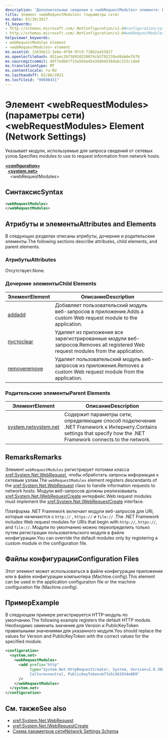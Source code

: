 ```yaml
---
description: 'Дополнительные сведения о <webRequestModules> элементе: Element (параметры сети)'
title: Элемент <webRequestModules> (параметры сети)
ms.date: 03/30/2017
f1_keywords:
- http://schemas.microsoft.com/.NetConfiguration/v2.0#configuration/system.net/webRequestModules
- http://schemas.microsoft.com/.NetConfiguration/v2.0#webRequestModules
helpviewer_keywords:
- webRequestModules element
- <webRequestModules> element
ms.assetid: 1263de11-3e0a-4f94-97c9-710b2ae53817
ms.openlocfilehash: 851aec2bf38910239874cb5792239a48de6efb70
ms.sourcegitcommit: ddf7edb67715a5b9a45e3dd44536dabc153c1de0
ms.translationtype: MT
ms.contentlocale: ru-RU
ms.lasthandoff: 02/06/2021
ms.locfileid: "99698431"
---
```

# <a name="webrequestmodules-element-network-settings"></a><span data-ttu-id="b2341-103">Элемент \<webRequestModules> (параметры сети)</span><span class="sxs-lookup"><span data-stu-id="b2341-103">\<webRequestModules> Element (Network Settings)</span></span>

<span data-ttu-id="b2341-104">Указывает модули, используемые для запроса сведений от сетевых узлов.</span><span class="sxs-lookup"><span data-stu-id="b2341-104">Specifies modules to use to request information from network hosts.</span></span>  
  
[**\<configuration>**](../configuration-element.md)  
&nbsp;&nbsp;[**\<system.net>**](system-net-element-network-settings.md)  
&nbsp;&nbsp;&nbsp;&nbsp;\<webRequestModules>  
  
## <a name="syntax"></a><span data-ttu-id="b2341-105">Синтаксис</span><span class="sxs-lookup"><span data-stu-id="b2341-105">Syntax</span></span>  
  
```xml  
<webRequestModules>
</webRequestModules>  
```  
  
## <a name="attributes-and-elements"></a><span data-ttu-id="b2341-106">Атрибуты и элементы</span><span class="sxs-lookup"><span data-stu-id="b2341-106">Attributes and Elements</span></span>  

 <span data-ttu-id="b2341-107">В следующих разделах описаны атрибуты, дочерние и родительские элементы.</span><span class="sxs-lookup"><span data-stu-id="b2341-107">The following sections describe attributes, child elements, and parent elements.</span></span>  
  
### <a name="attributes"></a><span data-ttu-id="b2341-108">Атрибуты</span><span class="sxs-lookup"><span data-stu-id="b2341-108">Attributes</span></span>  

 <span data-ttu-id="b2341-109">Отсутствует.</span><span class="sxs-lookup"><span data-stu-id="b2341-109">None.</span></span>  
  
### <a name="child-elements"></a><span data-ttu-id="b2341-110">Дочерние элементы</span><span class="sxs-lookup"><span data-stu-id="b2341-110">Child Elements</span></span>  
  
|<span data-ttu-id="b2341-111">**Элемент**</span><span class="sxs-lookup"><span data-stu-id="b2341-111">**Element**</span></span>|<span data-ttu-id="b2341-112">**Описание**</span><span class="sxs-lookup"><span data-stu-id="b2341-112">**Description**</span></span>|  
|-----------------|---------------------|  
|[<span data-ttu-id="b2341-113">add</span><span class="sxs-lookup"><span data-stu-id="b2341-113">add</span></span>](add-element-for-webrequestmodules-network-settings.md)|<span data-ttu-id="b2341-114">Добавляет пользовательский модуль веб-запросов в приложение.</span><span class="sxs-lookup"><span data-stu-id="b2341-114">Adds a custom Web request module to the application.</span></span>|  
|[<span data-ttu-id="b2341-115">пусто</span><span class="sxs-lookup"><span data-stu-id="b2341-115">clear</span></span>](clear-element-for-webrequestmodules-network-settings.md)|<span data-ttu-id="b2341-116">Удаляет из приложения все зарегистрированные модули веб-запросов.</span><span class="sxs-lookup"><span data-stu-id="b2341-116">Removes all registered Web request modules from the application.</span></span>|  
|[<span data-ttu-id="b2341-117">remove</span><span class="sxs-lookup"><span data-stu-id="b2341-117">remove</span></span>](remove-element-for-webrequestmodules-network-settings.md)|<span data-ttu-id="b2341-118">Удаляет пользовательский модуль веб-запросов из приложения.</span><span class="sxs-lookup"><span data-stu-id="b2341-118">Removes a custom Web request module from the application.</span></span>|  
  
### <a name="parent-elements"></a><span data-ttu-id="b2341-119">Родительские элементы</span><span class="sxs-lookup"><span data-stu-id="b2341-119">Parent Elements</span></span>  
  
|<span data-ttu-id="b2341-120">**Элемент**</span><span class="sxs-lookup"><span data-stu-id="b2341-120">**Element**</span></span>|<span data-ttu-id="b2341-121">**Описание**</span><span class="sxs-lookup"><span data-stu-id="b2341-121">**Description**</span></span>|  
|-----------------|---------------------|  
|[<span data-ttu-id="b2341-122">system.net</span><span class="sxs-lookup"><span data-stu-id="b2341-122">system.net</span></span>](system-net-element-network-settings.md)|<span data-ttu-id="b2341-123">Содержит параметры сети, определяющие способ подключения .NET Framework к Интернету.</span><span class="sxs-lookup"><span data-stu-id="b2341-123">Contains settings that specify how the .NET Framework connects to the network.</span></span>|  
  
## <a name="remarks"></a><span data-ttu-id="b2341-124">Remarks</span><span class="sxs-lookup"><span data-stu-id="b2341-124">Remarks</span></span>  

 <span data-ttu-id="b2341-125">Элемент `webRequestModules` регистрирует потомки класса <xref:System.Net.WebRequest>, чтобы обработать запросы информации к сетевым узлам.</span><span class="sxs-lookup"><span data-stu-id="b2341-125">The `webRequestModules` element registers descendants of the <xref:System.Net.WebRequest> class to handle information requests to network hosts.</span></span> <span data-ttu-id="b2341-126">Модули веб-запросов должны реализовывать <xref:System.Net.IWebRequestCreate> интерфейс.</span><span class="sxs-lookup"><span data-stu-id="b2341-126">Web request modules must implement the <xref:System.Net.IWebRequestCreate> interface.</span></span>  
  
 <span data-ttu-id="b2341-127">Платформа .NET Framework включает модули веб-запросов для URI, которые начинаются с `http://` , `https://` и `file://` .</span><span class="sxs-lookup"><span data-stu-id="b2341-127">The .NET Framework includes Web request modules for URIs that begin with `http://`, `https://`, and `file://`.</span></span> <span data-ttu-id="b2341-128">Модули по умолчанию можно переопределить только путем регистрации пользовательского модуля в файле конфигурации.</span><span class="sxs-lookup"><span data-stu-id="b2341-128">You can override the default modules only by registering a custom module in the configuration file.</span></span>  
  
## <a name="configuration-files"></a><span data-ttu-id="b2341-129">Файлы конфигурации</span><span class="sxs-lookup"><span data-stu-id="b2341-129">Configuration Files</span></span>  

 <span data-ttu-id="b2341-130">Этот элемент может использоваться в файле конфигурации приложения или в файле конфигурации компьютера (Machine.config).</span><span class="sxs-lookup"><span data-stu-id="b2341-130">This element can be used in the application configuration file or the machine configuration file (Machine.config).</span></span>  
  
## <a name="example"></a><span data-ttu-id="b2341-131">Пример</span><span class="sxs-lookup"><span data-stu-id="b2341-131">Example</span></span>  

 <span data-ttu-id="b2341-132">В следующем примере регистрируется HTTP-модуль по умолчанию.</span><span class="sxs-lookup"><span data-stu-id="b2341-132">The following example registers the default HTTP module.</span></span> <span data-ttu-id="b2341-133">Необходимо заменить значения для Version и PublicKeyToken правильными значениями для указанного модуля.</span><span class="sxs-lookup"><span data-stu-id="b2341-133">You should replace the values for Version and PublicKeyToken with the correct values for the specified module.</span></span>  
  
```xml  
<configuration>  
  <system.net>  
    <webRequestModules>  
      <add prefix="http"  
           type="System.Net.HttpRequestCreator, System, Version=2.0.3600.0,  
           Culture=neutral, PublicKeyToken=b77a5c561934e089"  
      />  
    </webRequestModules>  
  </system.net>  
</configuration>  
```  
  
## <a name="see-also"></a><span data-ttu-id="b2341-134">См. также</span><span class="sxs-lookup"><span data-stu-id="b2341-134">See also</span></span>

- <xref:System.Net.WebRequest>
- <xref:System.Net.IWebRequestCreate>
- [<span data-ttu-id="b2341-135">Схема параметров сети</span><span class="sxs-lookup"><span data-stu-id="b2341-135">Network Settings Schema</span></span>](index.md)
